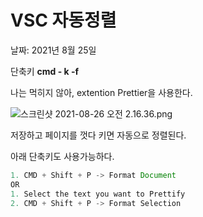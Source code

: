 # VSC 자동정렬

날짜: 2021년 8월 25일

단축키 **cmd - k -f**

나는 먹히지 않아, extention Prettier을 사용한다.

![스크린샷 2021-08-26 오전 2.16.36.png](https://persistent-fruit-85b.notion.site/image/https%3A%2F%2Fs3-us-west-2.amazonaws.com%2Fsecure.notion-static.com%2Fe4d1d259-9329-4262-817b-d86850e5f239%2F%E1%84%89%E1%85%B3%E1%84%8F%E1%85%B3%E1%84%85%E1%85%B5%E1%86%AB%E1%84%89%E1%85%A3%E1%86%BA_2021-08-26_%E1%84%8B%E1%85%A9%E1%84%8C%E1%85%A5%E1%86%AB_2.16.36.png?table=block&id=2083e0b8-09f0-4942-b036-eeab1577d117&spaceId=a07b9679-e55c-4b34-ad51-a4e7fac6c83a&width=1810&userId=&cache=v2)

저장하고 페이지를 껏다 키면 자동으로 정렬된다.

아래 단축키도 사용가능하다.

```jsx
1. CMD + Shift + P -> Format Document
OR
1. Select the text you want to Prettify
2. CMD + Shift + P -> Format Selection
```